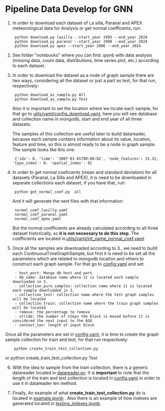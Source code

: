 # Pipeline Data Develop for GNN 

1. In order to download each dataset of La silla, Paranal and APEX meteorological data for Analysis or get normal coefficents, run:

        python download.py lasilla --start_year 1993 --end_year 2024
        python download.py paranal --start_year 1998 --end_year 2024
        python download.py apex --start_year 2006 --end_year 2024

2. See folder "notebooks" where you can find .ipynb with data analysis (missing data, count data, distributions, time series plot, etc.) according to each dataset.

3. In order to download the dataset as a node of graph sample there are two ways, considering all the dataset or just a part as test, for that run, respectively:

        python download_as_sample.py All
        python download_as_sample.py Test

    Also it is important to set the location where we locate each sample, for that go to [utils/yaml/config_download.yaml](utils/yaml/config_download.yaml), here you will see database and collection name in mongodb, start and end year of all three datasets.

    The samples of this collection are useful later to build datareader, because each sample contains information about its value, location, feature and time, so this is almost ready to be a node in graph sample. The sample looks like this one:

        {'idx': 0, 'time': '2007-01-01T00:00:02', 'node_features': 15.32, 'type_index': 0, 'spatial_index': 0}

4. In order to get normal coeficients (mean and standard deviation) for all datasets (Paranal, La Silla and APEX), it is need to be downloaded in separate collections each dataset, if you have that, run:

        python get_normal_coef.py  all

    And it will generate the next files with that information:
    
        normal_coef_lasilla.yaml
        normal_coef_paranal.yaml
        normal_coef_apex.yaml

    But the normal coefficients are already calculated according to all three dataset historically, so **it is not necessary to do this step**. The coefficients are located in:[utils/yaml/int_name_normal_coef.yaml](utils/yaml/int_name_normal_coef.yaml)

5. Once all the samples are downloaded according to 3., we need to build each ContinuousTimeGraphSample, but first it is need to be set all the parameters which are related to mongodb location and others to construct each graph sample. For that go to [config.yaml](config.yaml) and set:

        - host_port: Mongo db host and port
        - db_name: database name where it is located each sample downloaded in 3.
        - collection_pure_samples: collection name where it is located each sample downloaded in 3.
        - collection_test: collection name where the test graph samples will be located
        - collection_train: collection name where the train graph samples will be located
        - remove: the percentage to remove
        - stride: the number of steps the block is moved before it is considered the next input to the AGG 
        - context_len: length of input block

Once all the parameters are set in [config.yaml](config.yaml), it is time to create the graph sample collection for train and test, for that run respectively:

        python create_train_test_collection.py
or
        python create_train_test_collection.py Test

6. With the idea to sample from the train collection, there is a generic datareader located in [datareader.py](datareader.py). It is **important** to note that the length of the train and test collection is located in [config.yaml](config.yaml) in order to use it in datareader len method.

7. Finally, An example of what **create_train_test_collection.py** do is located in [example.ipynb](example.ipynb) . Also there is an example of how indexes are generated located in [testing_indexes.ipynb](testing_indexes.ipynb).
